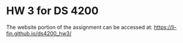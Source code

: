 # HW 3 for DS 4200

The website portion of the assignment can be accessed at: https://li-fin.github.io/ds4200_hw3/
